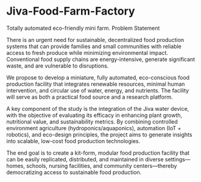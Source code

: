 # Jiva-Food-Farm-Factory
Totally automated eco-friendly mini farm.
Problem Statement

There is an urgent need for sustainable, decentralized food production systems that can provide families and small communities with reliable access to fresh produce while minimizing environmental impact. Conventional food supply chains are energy-intensive, generate significant waste, and are vulnerable to disruptions.

We propose to develop a miniature, fully automated, eco-conscious food production facility that integrates renewable resources, minimal human intervention, and circular use of water, energy, and nutrients. The facility will serve as both a practical food source and a research platform.

A key component of the study is the integration of the Jiva water device, with the objective of evaluating its efficacy in enhancing plant growth, nutritional value, and sustainability metrics. By combining controlled environment agriculture (hydroponics/aquaponics), automation (IoT + robotics), and eco-design principles, the project aims to generate insights into scalable, low-cost food production technologies.

The end goal is to create a kit-form, modular food production facility that can be easily replicated, distributed, and maintained in diverse settings—homes, schools, nursing facilities, and community centers—thereby democratizing access to sustainable food production.
